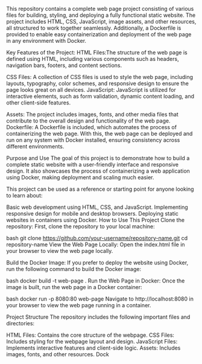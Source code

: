 This repository contains a complete web page project consisting of various files for building, styling, and deploying a fully functional static website. The project includes HTML, CSS, JavaScript, image assets, and other resources, all structured to work together seamlessly. Additionally, a Dockerfile is provided to enable easy containerization and deployment of the web page in any environment with Docker.

Key Features of the Project:
HTML Files:The structure of the web page is defined using HTML, including various components such as headers, navigation bars, footers, and content sections.

CSS Files: A collection of CSS files is used to style the web page, including layouts, typography, color schemes, and responsive design to ensure the page looks great on all devices.
JavaScript: JavaScript is utilized for interactive elements, such as form validation, dynamic content loading, and other client-side features.

Assets: The project includes images, fonts, and other media files that contribute to the overall design and functionality of the web page.
Dockerfile: A Dockerfile is included, which automates the process of containerizing the web page. With this, the web page can be deployed and run on any system with Docker installed, ensuring consistency across different environments.

Purpose and Use
The goal of this project is to demonstrate how to build a complete static website with a user-friendly interface and responsive design. It also showcases the process of containerizing a web application using Docker, making deployment and scaling much easier.

This project can be used as a reference or starting point for anyone looking to learn about:

Basic web development using HTML, CSS, and JavaScript.
Implementing responsive design for mobile and desktop browsers.
Deploying static websites in containers using Docker.
How to Use This Project
Clone the repository: First, clone the repository to your local machine:

bash
git clone https://github.com/your-username/repository-name.git
cd repository-name
View the Web Page Locally: Open the index.html file in your browser to view the web page locally.

Build the Docker Image: If you prefer to deploy the website using Docker, run the following command to build the Docker image:

bash
docker build -t web-page .
Run the Web Page in Docker: Once the image is built, run the web page in a Docker container:

bash
docker run -p 8080:80 web-page
Navigate to http://localhost:8080 in your browser to view the web page running in a container.

Project Structure
The repository includes the following important files and directories:

HTML Files: Contains the core structure of the webpage.
CSS Files: Includes styling for the webpage layout and design.
JavaScript Files: Implements interactive features and client-side logic.
Assets: Includes images, fonts, and other resources.
Dock
